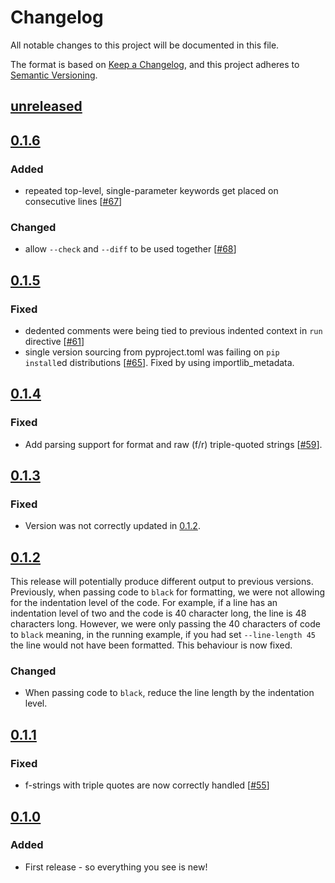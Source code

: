 # Changelog

All notable changes to this project will be documented in this file.

The format is based on [Keep a Changelog](https://keepachangelog.com/en/1.0.0/), and
this project adheres to [Semantic Versioning](https://semver.org/spec/v2.0.0.html).

## [unreleased]

## [0.1.6]

### Added

- repeated top-level, single-parameter keywords get placed on consecutive lines [[#67][67]]

### Changed

- allow `--check` and `--diff` to be used together [[#68][68]]

## [0.1.5]

### Fixed

- dedented comments were being tied to previous indented context in `run` directive
  [[#61][61]]
- single version sourcing from pyproject.toml was failing on `pip install`ed
  distributions [[#65][65]]. Fixed by using importlib_metadata.

## [0.1.4]

### Fixed

- Add parsing support for format and raw (f/r) triple-quoted strings [[#59][59]].

## [0.1.3]

### Fixed

- Version was not correctly updated in [0.1.2].

## [0.1.2]

This release will potentially produce different output to previous versions. Previously,
when passing code to `black` for formatting, we were not allowing for the indentation
level of the code. For example, if a line has an indentation level of two and the code
is 40 character long, the line is 48 characters long. However, we were only passing the
40 characters of code to `black` meaning, in the running example, if you had set
`--line-length 45` the line would not have been formatted. This behaviour is now fixed.

### Changed

- When passing code to `black`, reduce the line length by the indentation level.

## [0.1.1]

### Fixed

- f-strings with triple quotes are now correctly handled [[#55][55]]

## [0.1.0]

### Added

- First release - so everything you see is new!

[unreleased]: https://github.com/snakemake/snakefmt/compare/0.1.6...HEAD
[0.1.6]: https://github.com/snakemake/snakefmt/releases/tag/0.1.6
[0.1.5]: https://github.com/snakemake/snakefmt/releases/tag/0.1.5
[0.1.4]: https://github.com/snakemake/snakefmt/releases/tag/0.1.4
[0.1.3]: https://github.com/snakemake/snakefmt/releases/tag/0.1.3
[0.1.2]: https://github.com/snakemake/snakefmt/releases/tag/0.1.2
[0.1.1]: https://github.com/snakemake/snakefmt/releases/tag/0.1.1
[0.1.0]: https://github.com/snakemake/snakefmt/releases/tag/0.1.0

[55]: https://github.com/snakemake/snakefmt/issues/55
[59]: https://github.com/snakemake/snakefmt/issues/59
[61]: https://github.com/snakemake/snakefmt/issues/61
[65]: https://github.com/snakemake/snakefmt/issues/65
[67]: https://github.com/snakemake/snakefmt/issues/67
[68]: https://github.com/snakemake/snakefmt/issues/68

